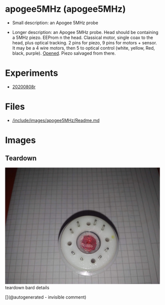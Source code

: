 # apogee5MHz (apogee5MHz)

* Small description: an Apogee 5MHz probe

* Longer description: an Apogee 5MHz probe. Head should be containing a 5MHz piezo. EEProm n the head. Classical motor, single coax to the head, plus optical tracking. 2 pins for piezo, 9 pins for motors + sensor. It may be a 4 wire motors, then 5 to optical control (white, yellow, Red, black, purple). [Opened](/include/20200809r/images/apogee5MHz/). Piezo salvaged from there.

# Experiments

* [20200808r](/include/experiments/auto/20200808r.md)


# Files

* [/include/images/apogee5MHz/Readme.md](/include/images/apogee5MHz/Readme.md)


# Images

## Teardown 

![](/include/20200809r/images/bard/P_20200509_182510.jpg)
teardown
bard details





[](@autogenerated - invisible comment)